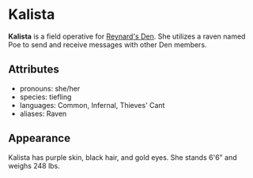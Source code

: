 # Kalista

**Kalista** is a field operative for [Reynard's Den](../../../../organizations/reynard's-den). She utilizes a raven named Poe to send and receive messages with other Den members.

## Attributes

- pronouns: she/her
- species: tiefling
- languages: Common, Infernal, Thieves' Cant
- aliases: Raven

## Appearance

Kalista has purple skin, black hair, and gold eyes. She stands 6'6" and weighs 248 lbs.
